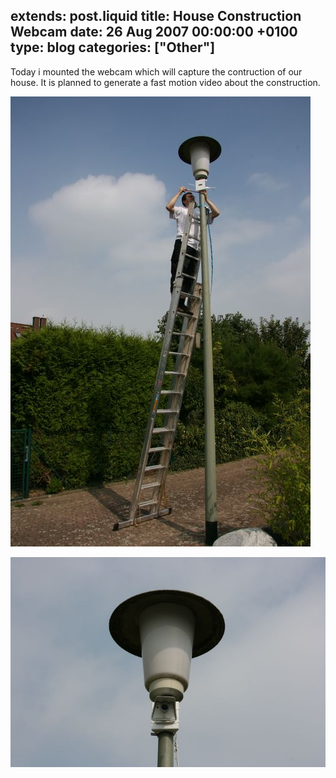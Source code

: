 extends: post.liquid
title: House Construction Webcam
date: 26 Aug 2007 00:00:00 +0100
type: blog
categories: ["Other"]
---

Today i mounted the webcam which will capture the contruction of our house. It is
planned to generate a fast motion video about the construction.

<!-- more -->

![Me on a ladder](montage1.jpg)

![Mounted Camera](montage2.jpg)
